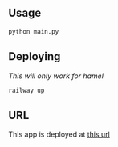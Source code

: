 ## Usage

```bash
python main.py
```

## Deploying

_This will only work for hamel_

```bash
railway up
```

## URL

This app is deployed at [this url](https://ai-evals-production.up.railway.app/)